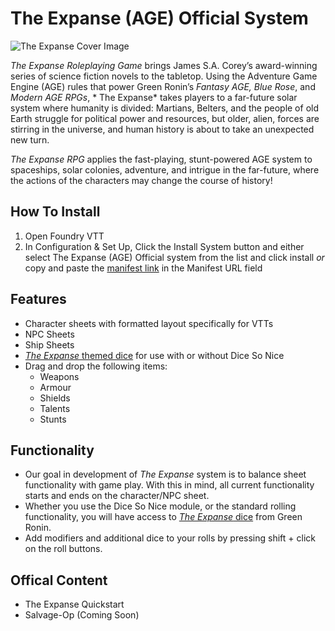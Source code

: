 # The Expanse (AGE) Official System

![The Expanse Cover Image](https://cdn.shopify.com/s/files/1/0235/5929/products/GRR6601_600_1024x1024.jpg?v=1551720277)

*The Expanse Roleplaying Game* brings James S.A. Corey’s award-winning series of science fiction novels to the tabletop.
Using the Adventure Game Engine (AGE) rules that power Green Ronin’s *Fantasy AGE, Blue Rose*, and *Modern AGE RPGs*, *
The Expanse* takes players to a far-future solar system where humanity is divided: Martians, Belters, and the people of
old Earth struggle for political power and resources, but older, alien, forces are stirring in the universe, and human
history is about to take an unexpected new turn.

*The Expanse RPG* applies the fast-playing, stunt-powered AGE system to spaceships, solar colonies, adventure, and
intrigue in the far-future, where the actions of the characters may change the course of history!

## How To Install

1. Open Foundry VTT
2. In Configuration & Set Up, Click the Install System button and either select The Expanse (AGE) Official system from
   the list and click install
   *or*
   copy and paste the [manifest link](https://raw.githubusercontent.com/Foxfyre/expanse/main/system.json) in the
   Manifest URL field

## Features

- Character sheets with formatted layout specifically for VTTs
- NPC Sheets
- Ship Sheets
- [*The Expanse* themed dice](https://greenroninstore.com/collections/the-expanse-rpg/products/the-expanse-rpg-dice-set)
  for use with or without Dice So Nice
- Drag and drop the following items:
    - Weapons
    - Armour
    - Shields
    - Talents
    - Stunts

## Functionality

- Our goal in development of *The Expanse* system is to balance sheet functionality with game play. With this in mind,
  all current functionality starts and ends on the character/NPC sheet.
- Whether you use the Dice So Nice module, or the standard rolling functionality, you will have access to [*The
  Expanse* dice](https://greenroninstore.com/collections/the-expanse-rpg/products/the-expanse-rpg-dice-set) from Green
  Ronin.
- Add modifiers and additional dice to your rolls by pressing shift + click on the roll buttons.

## Offical Content

- The Expanse Quickstart
- Salvage-Op (Coming Soon)
